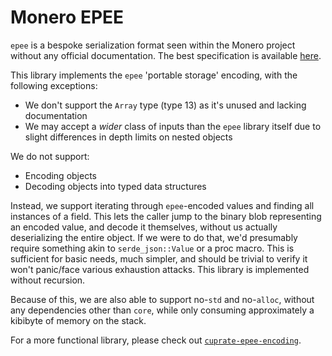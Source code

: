 # Monero EPEE

`epee` is a bespoke serialization format seen within the Monero project without
any official documentation. The best specification is available [here](
  https://github.com/jeffro256/serde_epee/tree/cbebe75475fb2c6073f7b2e058c88ceb2531de17PORTABLE_STORAGE.md
).

This library implements the `epee` 'portable storage' encoding, with the
following exceptions:
- We don't support the `Array` type (type 13) as it's unused and lacking
  documentation
- We may accept a _wider_ class of inputs than the `epee` library itself due to
  slight differences in depth limits on nested objects

We do not support:
- Encoding objects
- Decoding objects into typed data structures

Instead, we support iterating through `epee`-encoded values and finding all
instances of a field. This lets the caller jump to the binary blob representing
an encoded value, and decode it themselves, without us actually deserializing
the entire object. If we were to do that, we'd presumably require something
akin to `serde_json::Value` or a proc macro. This is sufficient for basic
needs, much simpler, and should be trivial to verify it won't panic/face
various exhaustion attacks. This library is implemented without recursion.

Because of this, we are also able to support no-`std` and no-`alloc`, without
any dependencies other than `core`, while only consuming approximately a
kibibyte of memory on the stack.

For a more functional library, please check out
[`cuprate-epee-encoding`](
  https://github.com/cuprate/cuprate/tree/9c2c942d2fcf26ed8916dc3f9be6db43d8d2ae78/net/epee-encoding
).
